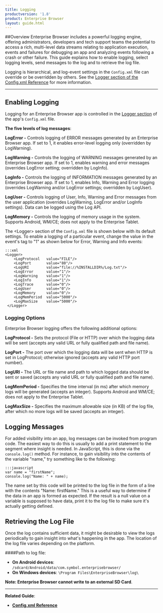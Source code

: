 ```yaml
---
title: Logging
productversion: '1.8'
product: Enterprise Browser
layout: guide.html
---
```

##Overview 
Enterprise Browser includes a powerful logging engine, offering administrators, developers and tech support teams the potential to access a rich, multi-level data streams relating to application execution, events and failures for  debugging an app and analyzing events following a crash or other failure. This guide explains how to enable logging, select logging levels, send messages to the log and to retrieve the log file. 

Logging is hierarchical, and log-event settings in the `Config.xml` file can override or be overridden by others. See the [Logger section of the Config.xml Reference](../configreference/#logger) for more information. 

-----

## Enabling Logging
Logging for an Enterprise Browser app is controlled in the [Logger section](../configreference/#logger) of the app's `Config.xml` file. 

**The five levels of log messages**:

**LogError -** Controls logging of ERROR messages generated by an Enterprise Browser app. If set to 1, it enables error-level logging only (overridden by LogWarning).

**LogWarning -** Controls the logging of WARNING messages generated by an Enterprise Browser app. If set to 1, enables warning and error messages (overrides LogError setting; overridden by LogInfo).

**LogInfo -** Controls the logging of INFORMATION messages generated by an Enterprise Browser app. If set to 1, enables Info, Warning and Error logging (overrides LogWarning and/or LogError settings; overridden by LogUser).

**LogUser -** Controls logging of User, Info, Warning and Error messages from the user application (overrides LogWarning, LogError and/or LogInfo settings). Data can be logged using the Log API.

**LogMemory -** Controls the logging of memory usage in the system. Supports Android, WM/CE; does not apply to the Enterprise Tablet.

The &lt;Logger&gt; section of the `Config.xml` file is shown below with its default settings. To enable a logging of a particular event, change the value in the event's tag to "1" as shown below for Error, Warning and Info events:

	:::xml
	<Logger>
	    <LogProtocol   value="FILE"/>
	    <LogPort       value="80"/>
	    <LogURI        value="file://%INSTALLDIR%/Log.txt"/>
	    <LogError      value="1"/>
	    <LogWarning    value="1"/>
	    <LogInfo       value="1"/>
	    <LogTrace      value="0"/>
	    <LogUser       value="0"/>
	    <LogMemory     value="0"/>
	    <LogMemPeriod  value="5000"/>
	    <LogMaxSize    value="5000"/>
 	 </Logger>


### Logging Options
Enterprise Browser logging offers the following additional options: 

**LogProtocol -** Sets the protocol (File or HTTP) over which the logging data will be sent (accepts any valid URL or fully qualified path and file name).  

**LogPort -** The port over which the logging data will be sent when HTTP is set in LogProtocol; otherwise ignored (accepts any valid HTTP port number). 

**LogURI -** The URL or file name and path to which logged data should be sent or saved	(accepts any valid URL or fully qualified path and file name). 

**LogMemPeriod -** Specifies the time interval (in ms) after which memory logs will be generated (accepts an integer). Supports Android and WM/CE; does not apply to the Enterprise Tablet. 

**LogMaxSize -** Specifies the maximum allowable size (in KB) of the log file, after which no more logs will be saved (accepts an integer). 

## Logging Messages
For added visibility into an app, log messages can be invoked from program code. The easiest way to do this is usually to add a print statement to the segment where insight is needed. In JavaScript, this is done via the `console.log()` method. For instance, to gain visibility into the contents of the variable "name," try something like to the following:

	:::javascript
	var name = "firstName";
	console.log("Name: " + name);


The name set by this code will be printed to the log file in the form of a line with the contents "Name: firstName." This is a useful way to determine if the data in an app is formed as expected. If the result is a null value on a variable is supposed to have data, print it to the log file to make sure it's actually getting defined.

## Retrieving the Log File
Once the log contains sufficient data, it might be desirable to view the logs periodically to gain insight into what's happening in the app. The location of the log file varies depending on the platform. 

####Path to log file: 
* **On Android devices**: `/sdcard/Android/data/com.symbol.enterprisebrowser/`
* **On Windows devices**: `\Program Files\EnterpriseBrowser\log\`

**Note: Enterprise Browser cannot write to an external SD Card**.

-----

**Related Guide**:

* **[Config.xml Reference](../configreference/#logger)** 
